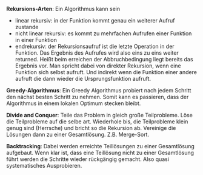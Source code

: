 **Rekursions-Arten**: Ein Algorithmus kann sein
- linear rekursiv: in der Funktion kommt genau ein weiterer Aufruf zustande
- nicht linear rekursiv: es kommt zu mehrfachen Aufrufen einer Funktion in einer Funktion
- endrekursiv: der Rekursionsaufruf ist die letzte Operation in der Funktion. Das Ergebnis des Aufrufes wird also eins zu eins weiter returned. Heißt beim erreichen der Abbruchbedingung liegt bereits das Ergebnis vor.
Man spricht dabei von direkter Rekursion, wenn eine Funktion sich selbst aufruft. Und indirekt wenn die Funktion einer andere aufruft die dann wieder die Ursprungsfunktion aufruft. 

**Greedy-Algorithmus**: Ein Greedy Algorithmus probiert nach jedem Schritt den nächst besten Schritt zu nehmen. Somit kann es passieren, dass der Algorithmus in einem lokalen Optimum stecken bleibt. 

**Divide and Conquer**: Teile das Problem in gleich große Teilprobleme. Löse die Teilprobleme auf die selbe art. Wiederhole bis, die Teilprobleme klein genug sind (Herrsche) und bricht so die Rekursion ab. Vereinige die Lösungen dann zu einer Gesamtlösung. Z.B. Merge-Sort. 

**Backtracking**: Dabei werden erreichte Teillösungen zu einer Gesamtlösung aufgebaut. Wenn klar ist, dass eine Teillösung nicht zu einer Gesamtlösung führt werden die Schritte wieder rückgängig gemacht. Also quasi systematisches Ausprobieren. 